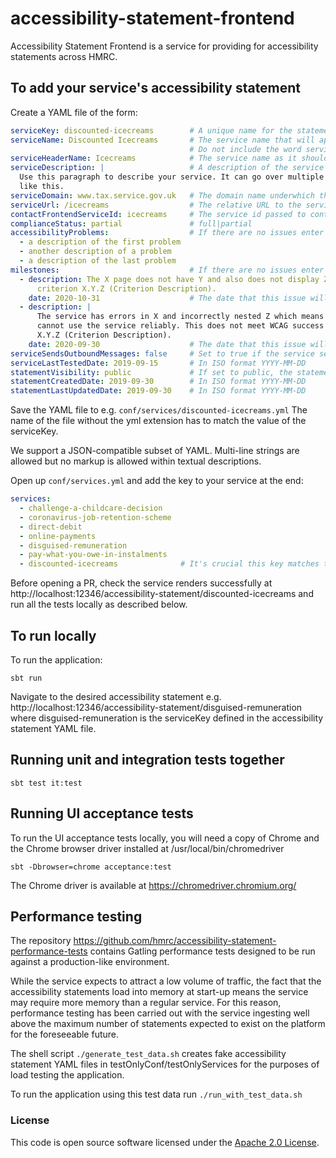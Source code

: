 # accessibility-statement-frontend

Accessibility Statement Frontend is a service for providing for accessibility statements across HMRC.

## To add your service's accessibility statement

Create a YAML file of the form:

```yaml
serviceKey: discounted-icecreams        # A unique name for the statement used for routing e.g. https://www.tax.service.gov.uk/accessibility-statement/discounted-icecreams
serviceName: Discounted Icecreams       # The service name that will appear in the title of the accessibility statement.
                                        # Do not include the word service at the end, as this will be added by the templates
serviceHeaderName: Icecreams            # The service name as it should appear in the grey Gov.UK header bar
serviceDescription: |                   # A description of the service
  Use this paragraph to describe your service. It can go over multiple lines
  like this.
serviceDomain: www.tax.service.gov.uk   # The domain name underwhich this service exists (exclude the https:// and the path)
serviceUrl: /icecreams                  # The relative URL to the service (omitting www.tax.service.gov.uk)
contactFrontendServiceId: icecreams     # The service id passed to contact-frontend and hmrc-deskpro
complianceStatus: partial               # full|partial
accessibilityProblems:                  # If there are no issues enter []
  - a description of the first problem
  - another description of a problem
  - a description of the last problem
milestones:                             # If there are no issues enter []
  - description: The X page does not have Y and also does not display Z. This doesn't meet WCAG success
      criterion X.Y.Z (Criterion Description).
    date: 2020-10-31                    # The date that this issue will be fixed by in ISO format YYYY-MM-DD
  - description: |
      The service has errors in X and incorrectly nested Z which means assistive technologies
      cannot use the service reliably. This does not meet WCAG success criterion
      X.Y.Z (Criterion Description).
    date: 2020-09-30                    # The date that this issue will be fixed by
serviceSendsOutboundMessages: false     # Set to true if the service sends or asks for documents from service users
serviceLastTestedDate: 2019-09-15       # In ISO format YYYY-MM-DD
statementVisibility: public             # If set to public, the statement will be visible in production
statementCreatedDate: 2019-09-30        # In ISO format YYYY-MM-DD
statementLastUpdatedDate: 2019-09-30    # In ISO format YYYY-MM-DD
```

Save the YAML file to e.g. `conf/services/discounted-icecreams.yml` The name of the file without the yml extension 
has to match the value of the serviceKey.

We support a JSON-compatible subset of YAML. Multi-line strings are allowed but no markup is allowed within
 textual descriptions.

Open up `conf/services.yml` and add the key to your service at the end:

```yaml
services:
  - challenge-a-childcare-decision
  - coronavirus-job-retention-scheme
  - direct-debit
  - online-payments
  - disguised-remuneration
  - pay-what-you-owe-in-instalments
  - discounted-icecreams              # It's crucial this key matches the serviceKey in your service's statement YAML file
``` 

Before opening a PR, check the service renders successfully at http://localhost:12346/accessibility-statement/discounted-icecreams
and run all the tests locally as described below.

## To run locally

To run the application:
```
sbt run
```

Navigate to the desired accessibility statement e.g. http://localhost:12346/accessibility-statement/disguised-remuneration
where disguised-remuneration is the serviceKey defined in the accessibility statement YAML file.

## Running unit and integration tests together

```
sbt test it:test
```

## Running UI acceptance tests

To run the UI acceptance tests locally, you will need a copy of Chrome
and the Chrome browser driver installed at /usr/local/bin/chromedriver
```
sbt -Dbrowser=chrome acceptance:test
```

The Chrome driver is available at https://chromedriver.chromium.org/

## Performance testing

The repository https://github.com/hmrc/accessibility-statement-performance-tests contains 
Gatling performance tests designed to be run against a production-like environment.

While the service expects to attract a low volume of traffic, the fact that the
accessibility statements load into memory at start-up means the service may require
more memory than a regular service. For this reason, performance testing has
been carried out with the service ingesting well above the maximum number of statements
expected to exist on the platform for the foreseeable future.

The shell script `./generate_test_data.sh` creates fake accessibility statement
YAML files in testOnlyConf/testOnlyServices for the purposes of load testing the application.

To run the application using this test data run `./run_with_test_data.sh`
 
### License

This code is open source software licensed under the [Apache 2.0 License]("http://www.apache.org/licenses/LICENSE-2.0.html").
 